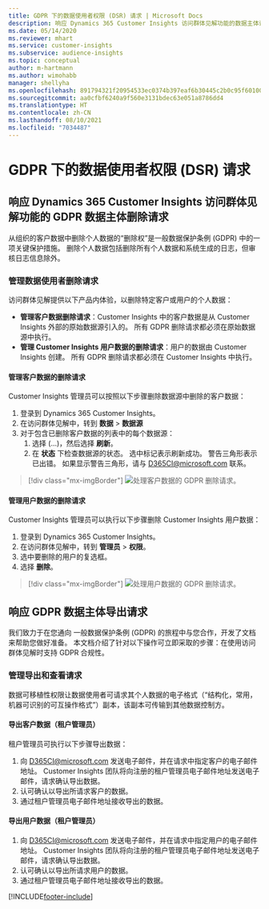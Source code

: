 ```yaml
---
title: GDPR 下的数据使用者权限 (DSR) 请求 | Microsoft Docs
description: 响应 Dynamics 365 Customer Insights 访问群体见解功能的数据主体请求。
ms.date: 05/14/2020
ms.reviewer: mhart
ms.service: customer-insights
ms.subservice: audience-insights
ms.topic: conceptual
author: m-hartmann
ms.author: wimohabb
manager: shellyha
ms.openlocfilehash: 891794321f20954533ec0374b397eaf6b30445c2b0c95f601009912b3c3950a7
ms.sourcegitcommit: aa0cfbf6240a9f560e3131bdec63e051a8786dd4
ms.translationtype: HT
ms.contentlocale: zh-CN
ms.lasthandoff: 08/10/2021
ms.locfileid: "7034487"
---
```

# <a name="data-subject-rights-dsr-requests-under-gdpr"></a>GDPR 下的数据使用者权限 (DSR) 请求

## <a name="responding-to-gdpr-data-subject-delete-requests-for-dynamics-365-customer-insights-audience-insights-capability"></a>响应 Dynamics 365 Customer Insights 访问群体见解功能的 GDPR 数据主体删除请求

从组织的客户数据中删除个人数据的“删除权”是一般数据保护条例 (GDPR) 中的一项关键保护措施。 删除个人数据包括删除所有个人数据和系统生成的日志，但审核日志信息除外。

### <a name="manage-data-subject-delete-requests"></a>管理数据使用者删除请求

访问群体见解提供以下产品内体验，以删除特定客户或用户的个人数据：

- **管理客户数据删除请求**：Customer Insights 中的客户数据是从 Customer Insights 外部的原始数据源引入的。 所有 GDPR 删除请求都必须在原始数据源中执行。
- **管理 Customer Insights 用户数据的删除请求**：用户的数据由 Customer Insights 创建。 所有 GDPR 删除请求都必须在 Customer Insights 中执行。

#### <a name="manage-delete-requests-for-customer-data"></a>管理客户数据的删除请求

Customer Insights 管理员可以按照以下步骤删除数据源中删除的客户数据：

1. 登录到 Dynamics 365 Customer Insights。
2. 在访问群体见解中，转到 **数据** > **数据源**
3. 对于包含已删除客户数据的列表中的每个数据源：
   1. 选择 (...)，然后选择 **刷新**。
   2. 在 **状态** 下检查数据源的状态。 选中标记表示刷新成功。 警告三角形表示已出错。 如果显示警告三角形，请与 D365CI@microsoft.com 联系。

> [!div class="mx-imgBorder"]
> ![处理客户数据的 GDPR 删除请求。](media/gdpr-data-sources.png "处理客户数据的 GDPR 删除请求")

#### <a name="manage-delete-requests-for-user-data"></a>管理用户数据的删除请求

Customer Insights 管理员可以执行以下步骤删除 Customer Insights 用户数据：

1. 登录到 Dynamics 365 Customer Insights。
2. 在访问群体见解中，转到 **管理员** > **权限**。
3. 选中要删除的用户的复选框。
4. 选择 **删除**。

> [!div class="mx-imgBorder"]
> ![处理用户数据的 GDPR 删除请求。](media/gdpr-permissions.png "处理用户数据的 GDPR 删除请求")

## <a name="responding-to-gdpr-data-subject-export-requests"></a>响应 GDPR 数据主体导出请求

我们致力于在您通向 一般数据保护条例 (GDPR) 的旅程中与您合作，开发了文档来帮助您做好准备。 本文档介绍了针对以下操作可立即采取的步骤：在使用访问群体见解时支持 GDPR 合规性。

### <a name="manage-export-and-view-requests"></a>管理导出和查看请求

数据可移植性权限让数据使用者可请求其个人数据的电子格式（“结构化，常用，机器可识别的可互操作格式”）副本，该副本可传输到其他数据控制方。

#### <a name="export-customer-data-tenant-admin"></a>导出客户数据（租户管理员）

租户管理员可执行以下步骤导出数据：

1. 向 D365CI@microsoft.com 发送电子邮件，并在请求中指定客户的电子邮件地址。 Customer Insights 团队将向注册的租户管理员电子邮件地址发送电子邮件，请求确认导出数据。
2. 认可确认以导出所请求客户的数据。
3. 通过租户管理员电子邮件地址接收导出的数据。

#### <a name="export-user-data-tenant-admin"></a>导出用户数据（租户管理员）

1. 向 D365CI@microsoft.com 发送电子邮件，并在请求中指定用户的电子邮件地址。 Customer Insights 团队将向注册的租户管理员电子邮件地址发送电子邮件，请求确认导出数据。
2. 认可确认以导出所请求用户的数据。
3. 通过租户管理员电子邮件地址接收导出的数据。


[!INCLUDE[footer-include](../includes/footer-banner.md)]